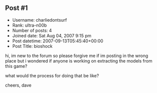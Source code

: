 ## Post #1
- Username: charliedontsurf
- Rank: ultra-n00b
- Number of posts: 4
- Joined date: Sat Aug 04, 2007 9:15 pm
- Post datetime: 2007-09-13T05:45:40+00:00
- Post Title: bioshock

hi, im new to the forum so please forgive me if im posting in the wrong place but i wondered if anyone is working on extracting the models from this game?

what would the process for doing that be like?

cheers,
dave

